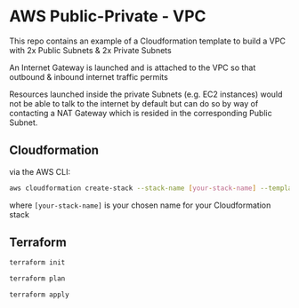 # AWS Public-Private - VPC

This repo contains an example of a Cloudformation template to build a VPC with 2x Public Subnets & 2x Private Subnets

An Internet Gateway is launched and is attached to the VPC so that outbound & inbound internet traffic permits

Resources launched inside the private Subnets (e.g. EC2 instances) would not be able to talk to the internet by default but can do so by way of contacting a NAT Gateway which is resided in the corresponding Public Subnet.

## Cloudformation

via the AWS CLI:

```bash
aws cloudformation create-stack --stack-name [your-stack-name] --template-body public-private-vpc.yml
```

where `[your-stack-name]` is your chosen name for your Cloudformation stack

## Terraform

```bash
terraform init
```

```bash
terraform plan
```

```bash
terraform apply
```